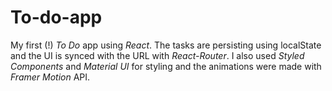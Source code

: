# To-do-app

My first (!) _To Do_ app using _React_. The tasks are persisting using localState and the UI is synced with the URL with _React-Router_. I also used _Styled Components_ and _Material UI_ for styling and the animations were made with _Framer Motion_ API.
